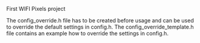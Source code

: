 First WIFI Pixels project

The config_override.h file has to be created before usage and can be used to override the default settings in config.h.
The config_override_template.h file contains an example how to override the settings in config.h.
